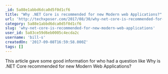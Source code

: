 ```yaml
---
_id: 5a88e1abbd6dca0d5f0d1cf6
title: "Why .NET Core is recommended for new Modern web Applications?"
url: 'http://techxposer.com/2017/08/30/why-net-core-is-recommended-for-new-modern-web-applications/'
category: 5a88e1abbd6dca0d5f0d1cf6
slug: 'why-net-core-is-recommended-for-new-modern-web-applications'
user_id: 5a83ce59d6eb0005c4ecda2c
username: 'bill-s'
createdOn: '2017-09-08T16:59:58.000Z'
tags: []
---
```


This article gave some good information for who had a question like Why is .NET Core recommended for new Modern Web Applications?
